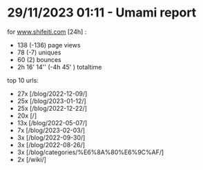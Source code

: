 # 29/11/2023 01:11 - Umami report
for www.shifeiti.com [24h] :

 - 138 (-136) page views
 - 78 (-7) uniques
 - 60 (2) bounces
 - 2h 16' 14'' (-4h 45' ) totaltime


top 10 urls:
 - 27x [/blog/2022-12-09/]
 - 25x [/blog/2023-01-12/]
 - 25x [/blog/2022-12-22/]
 - 20x [/]
 - 13x [/blog/2022-05-07/]
 - 7x [/blog/2023-02-03/]
 - 3x [/blog/2022-09-30/]
 - 3x [/blog/2022-08-26/]
 - 3x [/blog/categories/%E6%8A%80%E6%9C%AF/]
 - 2x [/wiki/]


